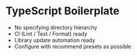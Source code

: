 # TypeScript Boilerplate

- No specifying directory hierarchy
- CI (Lint / Test / Format) ready
- Library update automation ready
- Configure with recommend presets as possible

